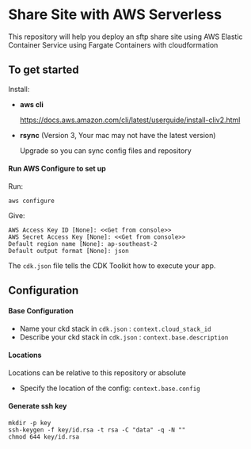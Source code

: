 # Share Site with AWS Serverless

This repository will help you deploy an sftp share site using AWS Elastic Container Service using Fargate Containers with cloudformation

## To get started

Install:
- **aws cli**

  https://docs.aws.amazon.com/cli/latest/userguide/install-cliv2.html

- **rsync** (Version 3, Your mac may not have the latest version)

  Upgrade so you can sync config files and repository

#### Run AWS Configure to set up

Run:
```shell script
aws configure

```
Give:
```shell script
AWS Access Key ID [None]: <<Get from console>>
AWS Secret Access Key [None]: <<Get from console>>
Default region name [None]: ap-southeast-2
Default output format [None]: json
```

The `cdk.json` file tells the CDK Toolkit how to execute your app.

## Configuration

#### Base Configuration

- Name your ckd stack in `cdk.json` : `context.cloud_stack_id`
- Describe your ckd stack in `cdk.json` : `context.base.description`

#### Locations

Locations can be relative to this repository or absolute

- Specify the location of the config: `context.base.config`

#### Generate ssh key

```shell script
mkdir -p key
ssh-keygen -f key/id.rsa -t rsa -C "data" -q -N ""
chmod 644 key/id.rsa
```